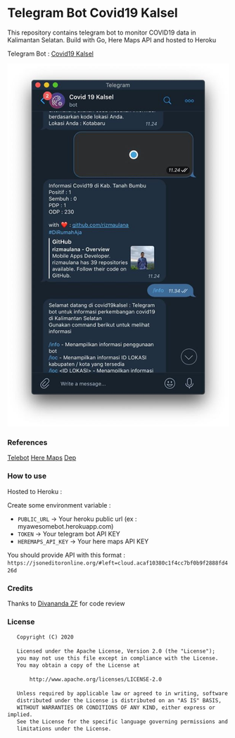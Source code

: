 # Telegram Bot Covid19 Kalsel
This repository contains telegram bot to monitor COVID19 data in Kalimantan Selatan. Build with Go, Here Maps API and hosted to Heroku

Telegram Bot : [Covid19 Kalsel](https://t.me/covid19kalselbot)

![alt text](https://github.com/rizmaulana/go-covid19-bot/blob/master/screenshot/92735227_3458059020906660_8846061251550248960_o.jpg)



### References
[Telebot](https://github.com/tucnak/telebot) 
[Here Maps](https://www.here.com/)
[Dep](https://github.com/golang/dep)

### How to use
Hosted to Heroku :

Create some environment variable  : 

* `PUBLIC_URL` -> Your heroku public url (ex : myawesomebot.herokuapp.com)
* `TOKEN` -> Your telegram bot API KEY
* `HEREMAPS_API_KEY` -> Your here maps API KEY

You should provide API with this format : `https://jsoneditoronline.org/#left=cloud.acaf10380c1f4cc7bf0b9f2888fd426d`


### Credits
Thanks to [Divananda ZF](https://github.com/ivandzf) for code review


### License
```
   Copyright (C) 2020

   Licensed under the Apache License, Version 2.0 (the "License");
   you may not use this file except in compliance with the License.
   You may obtain a copy of the License at

       http://www.apache.org/licenses/LICENSE-2.0

   Unless required by applicable law or agreed to in writing, software
   distributed under the License is distributed on an "AS IS" BASIS,
   WITHOUT WARRANTIES OR CONDITIONS OF ANY KIND, either express or implied.
   See the License for the specific language governing permissions and
   limitations under the License.
```
